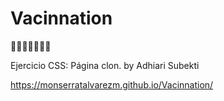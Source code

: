 # Vacinnation


💉💉💉💉💉💉💉

Ejercicio CSS: Página clon.  by Adhiari Subekti



https://monserratalvarezm.github.io/Vacinnation/
